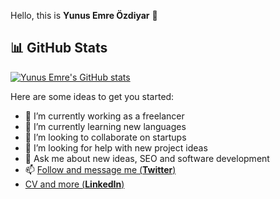 Hello, this is **Yunus Emre Özdiyar** 👋

## 📊 GitHub Stats

[![Yunus Emre's GitHub stats](https://github-readme-stats.vercel.app/api?username=incendies)](https://github.com/incendies/github-readme-stats)


Here are some ideas to get you started:

- 🔭 I’m currently working as a freelancer
- 🌱 I’m currently learning new languages
- 👯 I’m looking to collaborate on startups
- 🤔 I’m looking for help with new project ideas
- 💬 Ask me about new ideas, SEO and software development
- 📫 [Follow and message me (**Twitter**)](https://twitter.com/emreozdiyar)
-    [CV and more (**LinkedIn**)](https://linkedin.com/in/yunusemreozdiyar)
